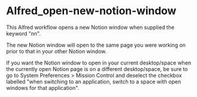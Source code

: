 # Alfred_open-new-notion-window
This Alfred workflow opens a new Notion window when supplied the keyword "nn".

The new Notion window will open to the same page you were working on prior to that in your other Notion window.

If you want the Notion window to open in your current desktop/space when the currently open Notion page is on a different desktop/space, be sure to go to System Preferences > Mission Control and deselect the checkbox labelled "when switching to an application, switch to a space with open windows for that application".
